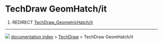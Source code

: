 # TechDraw GeomHatch/it
1.  REDIRECT [TechDraw_GeometricHatch/it](TechDraw_GeometricHatch/it.md)



---
![](images/Button_right.svg) [documentation index](../README.md) > [TechDraw](TechDraw_Workbench.md) > TechDraw GeomHatch/it

